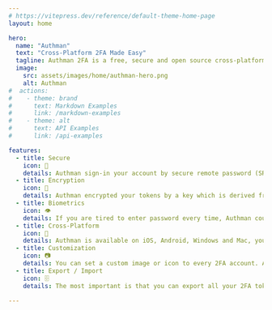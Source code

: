 ```yaml
---
# https://vitepress.dev/reference/default-theme-home-page
layout: home

hero:
  name: "Authman"
  text: "Cross-Platform 2FA Made Easy"
  tagline: Authman 2FA is a free, secure and open source cross-platform app to help you manage your 2-step authentication tokens on iOS, Android and desktop, and securely sync them between devices.
  image:
    src: assets/images/home/authman-hero.png
    alt: Authman
#  actions:
#    - theme: brand
#      text: Markdown Examples
#      link: /markdown-examples
#    - theme: alt
#      text: API Examples
#      link: /api-examples

features:
  - title: Secure
    icon: 🔐
    details: Authman sign-in your account by secure remote password (SRP) protocol, your plain password will never be stored or transmitted to server.
  - title: Encryption
    icon: 🔑
    details: Authman encrypted your tokens by a key which is derived from your master password. You must provide your password when everytime you access the app. Since your password will never store in memory or server, no one can fetch your plain 2FA tokens. 
  - title: Biometrics
    icon: 👁️
    details: If you are tired to enter password every time, Authman could sign-in by Touch ID or Face ID, that can skip the tedious steps.
  - title: Cross-Platform
    icon: 📱
    details: Authman is available on iOS, Android, Windows and Mac, you just need to create an account, then you can sync your tokens between multiple devices.
  - title: Customization
    icon: 📷
    details: You can set a custom image or icon to every 2FA account. Authman provides font-awesome as built-in icon set, and you can also paste or upload your own image as account logo. 
  - title: Export / Import
    icon: 🗄️
    details: The most important is that you can export all your 2FA tokens to JSON format if you finally decided move to another app. Authman is open, just export tokens for any purpose you want.

---
```

